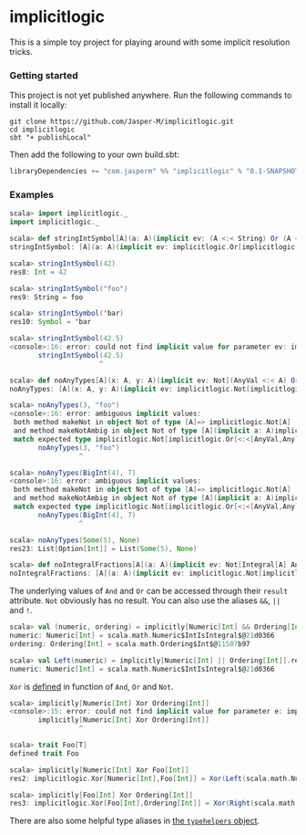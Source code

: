 # implicitlogic

This is a simple toy project for playing around with some implicit resolution tricks.

### Getting started

This project is not yet published anywhere. Run the following commands to install it locally:

```
git clone https://github.com/Jasper-M/implicitlogic.git
cd implicitlogic
sbt "+ publishLocal"
```

Then add the following to your own build.sbt:

```scala
libraryDependencies += "com.jasperm" %% "implicitlogic" % "0.1-SNAPSHOT"
```

### Examples

```scala
scala> import implicitlogic._
import implicitlogic._

scala> def stringIntSymbol[A](a: A)(implicit ev: (A <:< String) Or (A <:< Int) Or (A <:< Symbol)): A = a
stringIntSymbol: [A](a: A)(implicit ev: implicitlogic.Or[implicitlogic.Or[<:<[A,String],<:<[A,Int]],<:<[A,Symbol]])A

scala> stringIntSymbol(42)
res8: Int = 42

scala> stringIntSymbol("foo")
res9: String = foo

scala> stringIntSymbol('bar)
res10: Symbol = 'bar

scala> stringIntSymbol(42.5)
<console>:16: error: could not find implicit value for parameter ev: implicitlogic.Or[implicitlogic.Or[<:<[Double,String],<:<[Double,Int]],<:<[Double,Symbol]]
       stringIntSymbol(42.5)
                      ^

scala> def noAnyTypes[A](x: A, y: A)(implicit ev: Not[(AnyVal <:< A) Or (AnyRef <:< A)]) = List(x,y)
noAnyTypes: [A](x: A, y: A)(implicit ev: implicitlogic.Not[implicitlogic.Or[<:<[AnyVal,A],<:<[AnyRef,A]]])List[A]

scala> noAnyTypes(3, "foo")
<console>:16: error: ambiguous implicit values:
 both method makeNot in object Not of type [A]=> implicitlogic.Not[A]
 and method makeNotAmbig in object Not of type [A](implicit a: A)implicitlogic.Not[A]
 match expected type implicitlogic.Not[implicitlogic.Or[<:<[AnyVal,Any],<:<[AnyRef,Any]]]
       noAnyTypes(3, "foo")
                 ^

scala> noAnyTypes(BigInt(4), 7)
<console>:16: error: ambiguous implicit values:
 both method makeNot in object Not of type [A]=> implicitlogic.Not[A]
 and method makeNotAmbig in object Not of type [A](implicit a: A)implicitlogic.Not[A]
 match expected type implicitlogic.Not[implicitlogic.Or[<:<[AnyVal,Any],<:<[AnyRef,Any]]]
       noAnyTypes(BigInt(4), 7)
                 ^

scala> noAnyTypes(Some(5), None)
res23: List[Option[Int]] = List(Some(5), None)

scala> def noIntegralFractions[A](a: A)(implicit ev: Not[Integral[A] And Fractional[A]]): A = a
noIntegralFractions: [A](a: A)(implicit ev: implicitlogic.Not[implicitlogic.And[Integral[A],Fractional[A]]])A
```

The underlying values of `And` and `Or` can be accessed through their `result` attribute. `Not` obviously has no result. You can also use the aliases `&&`, `||` and `!`.

```scala
scala> val (numeric, ordering) = implicitly[Numeric[Int] && Ordering[Int]].result
numeric: Numeric[Int] = scala.math.Numeric$IntIsIntegral$@21d0366
ordering: Ordering[Int] = scala.math.Ordering$Int$@11507b97

scala> val Left(numeric) = implicitly[Numeric[Int] || Ordering[Int]].result
numeric: Numeric[Int] = scala.math.Numeric$IntIsIntegral$@21d0366
```

`Xor` is [defined](https://github.com/Jasper-M/implicitlogic/blob/master/src/main/scala/implicitlogic/Xor.scala#L34) in function of `And`, `Or` and `Not`.

```scala
scala> implicitly[Numeric[Int] Xor Ordering[Int]]
<console>:15: error: could not find implicit value for parameter e: implicitlogic.Xor[Numeric[Int],Ordering[Int]]
       implicitly[Numeric[Int] Xor Ordering[Int]]
                 ^

scala> trait Foo[T]
defined trait Foo

scala> implicitly[Numeric[Int] Xor Foo[Int]]
res2: implicitlogic.Xor[Numeric[Int],Foo[Int]] = Xor(Left(scala.math.Numeric$IntIsIntegral$@60a53041))

scala> implicitly[Foo[Int] Xor Ordering[Int]]
res3: implicitlogic.Xor[Foo[Int],Ordering[Int]] = Xor(Right(scala.math.Ordering$Int$@69c31872))
```

There are also some helpful type aliases in [the `typehelpers` object](https://github.com/Jasper-M/implicitlogic/blob/master/src/main/scala/implicitlogic/typehelpers.scala).

